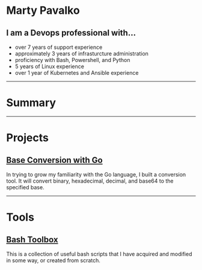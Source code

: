 # Marty Pavalko

## I am a Devops professional with...
- over 7 years of support experience
- approximately 3 years of infrasturcture administration
- proficiency with Bash, Powershell, and Python
- 5 years of Linux experience
- over 1 year of Kubernetes and Ansible experience

---

# Summary


---

# Projects

## [Base Conversion with Go](https://github.com/martypavalko/baseConverter)
In trying to grow my familiarity with the Go language, I built a conversion tool.  It will convert binary, hexadecimal, decimal, and base64 to the specified base.

---

# Tools
## [Bash Toolbox](https://github.com/martypavalko/bash-toolbox)
This is a collection of useful bash scripts that I have acquired and modified in some way, or created from scratch.
